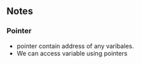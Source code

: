 ## Notes


### Pointer
- pointer contain address of any varibales.  
- We can access variable using pointers
    